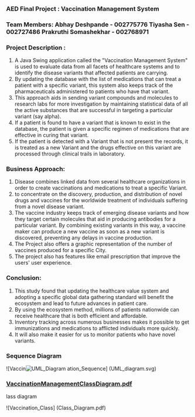 ### AED Final Project : Vaccination Management System

### Team Members: Abhay Deshpande - 002775776 Tiyasha Sen - 002727486 Prakruthi Somashekhar - 002768971

### Project Description :

1. A Java Swing application called the "Vaccination Management System" is used to evaluate data from all facets of healthcare systems and to identify the disease variants that affected patients are carrying.
2. By updating the database with the list of medications that can treat a patient with a specific variant, this system also keeps track of the pharmaceuticals administered to patients who have that variant.
3. This approach aids in sending variant compounds and molecules to research labs for more investigation by maintaining statistical data of all the active substances that are successful in targeting a particular variant (say alpha).
4. If a patient is found to have a variant that is known to exist in the database, the patient is given a specific regimen of medications that are effective in curing that variant.
5. If the patient is detected with a Variant that is not present the records, it is treated as a new Variant and the drugs effective on this variant are processed through clinical trails in laboratory.

### Business Approach:

1. Disease combines linked data from several healthcare organizations in order to create vaccinations and medications to treat a specific Variant.
2. to concentrate on the discovery, production, and distribution of novel drugs and vaccines for the worldwide treatment of individuals suffering from a novel disease variant.
3. The vaccine industry keeps track of emerging disease variants and how they target certain molecules that aid in producing antibodies for a particular variant. By combining existing variants in this way, a vaccine maker can produce a new vaccine as soon as a new variant is discovered, preventing any delays in vaccine production.
4. The Project also offers a graphic representation of the number of vaccines produced for a specific City.
5. The project also has features like email prescription that improve the users' user experience.

### Conclusion:

1. This study found that updating the healthcare value system and adopting a specific global data gathering standard will benefit the ecosystem and lead to future advances in patient care.
2. By using the ecosystem method, millions of patients nationwide can receive healthcare that is both efficient and affordable.
3. Inventory tracking across numerous businesses makes it possible to get immunizations and medications to afflicted individuals more quickly.
4. It will also make it easier for us to monitor patients who have novel variants.

### Sequence Diagram

![Vaccin![UML_Diagram](https://user-images.githubusercontent.com/20876434/206961425-e3f47afc-cf8f-4e06-936a-610ec8de715f.svg)
ation_Sequence] (UML_diagram.svg)

### [VaccinationManagementClassDiagram.pdf](https://github.com/abhaydee/Aed_Final/files/10204576/VaccinationManagementClassDiagram.pdf)

lass diagram

![Vaccination_Class] (Class_Diagram.pdf)
